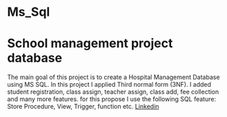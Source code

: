 # Ms_Sql
# School management project database
The main goal of this project is to create a Hospital Management Database using MS SQL. In this project I applied Third normal form (3NF). I added student registration, class assign, teacher assign, class add,  fee collection and many more features. for this propose I use the following SQL feature: Store Procedure, View, Trigger, function etc. 
[Linkedin](https://www.linkedin.com/in/hasan-mahmod3/)
